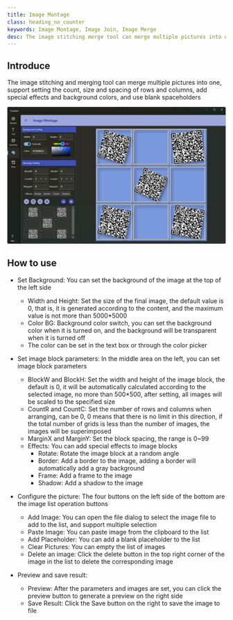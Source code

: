 ```yaml
---
title: Image Montage
class: heading_no_counter
keywords: Image Montage, Image Join, Image Merge
desc: The image stitching merge tool can merge multiple pictures into one
---
```


## Introduce
The image stitching and merging tool can merge multiple pictures into one, support setting the count, size and spacing of rows and columns, add special effects and background colors, and use blank spaceholders

![](../../assets/images/ToolsSet/TSMImgMontage.png)

## How to use

* Set Background: You can set the background of the image at the top of the left side
  * Width and Height: Set the size of the final image, the default value is 0, that is, it is generated according to the content, and the maximum value is not more than 5000*5000
  * Color BG: Background color switch, you can set the background color when it is turned on, and the background will be transparent when it is turned off
  * The color can be set in the text box or through the color picker
  
* Set image block parameters: In the middle area on the left, you can set image block parameters
  * BlockW and BlockH: Set the width and height of the image block, the default is 0, it will be automatically calculated according to the selected image, no more than 500*500, after setting, all images will be scaled to the specified size
  * CountR and CountC: Set the number of rows and columns when arranging, can be 0, 0 means that there is no limit in this direction, if the total number of grids is less than the number of images, the images will be superimposed
  * MarginX and MarginY: Set the block spacing, the range is 0~99
  * Effects: You can add special effects to image blocks
    * Rotate: Rotate the image block at a random angle
    * Border: Add a border to the image, adding a border will automatically add a gray background
    * Frame: Add a frame to the image
    * Shadow: Add a shadow to the image 
  
* Configure the picture: The four buttons on the left side of the bottom are the image list operation buttons
  * Add Image: You can open the file dialog to select the image file to add to the list, and support multiple selection 
  * Paste Image: You can paste image from the clipboard to the list
  * Add Placeholder: You can add a blank placeholder to the list
  * Clear Pictures: You can empty the list of images
  * Delete an image: Click the delete button in the top right corner of the image in the list to delete the corresponding image

* Preview and save result:
  * Preview: After the parameters and images are set, you can click the preview button to generate a preview on the right side
  * Save Result: Click the Save button on the right to save the image to file